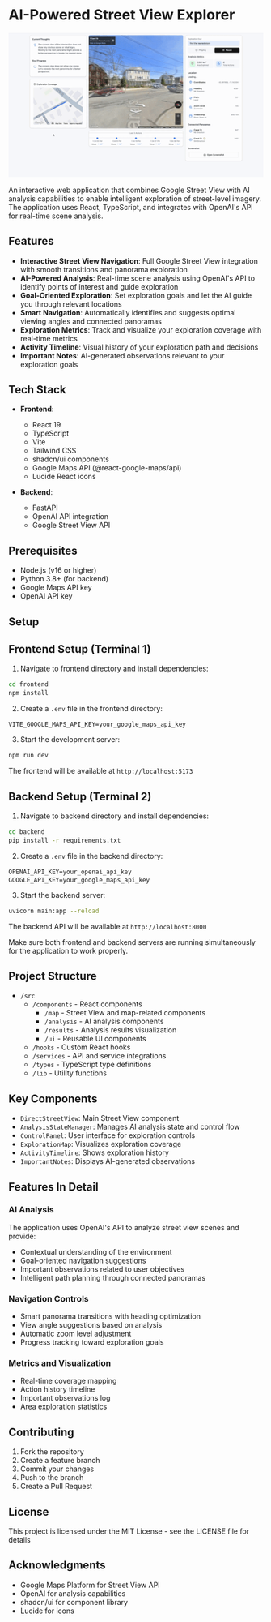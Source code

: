 # AI-Powered Street View Explorer

![preview](https://github.com/worthybrae/street-view-agent/blob/main/streetagentpreview.gif)

An interactive web application that combines Google Street View with AI analysis capabilities to enable intelligent exploration of street-level imagery. The application uses React, TypeScript, and integrates with OpenAI's API for real-time scene analysis.

## Features

- **Interactive Street View Navigation**: Full Google Street View integration with smooth transitions and panorama exploration
- **AI-Powered Analysis**: Real-time scene analysis using OpenAI's API to identify points of interest and guide exploration
- **Goal-Oriented Exploration**: Set exploration goals and let the AI guide you through relevant locations
- **Smart Navigation**: Automatically identifies and suggests optimal viewing angles and connected panoramas
- **Exploration Metrics**: Track and visualize your exploration coverage with real-time metrics
- **Activity Timeline**: Visual history of your exploration path and decisions
- **Important Notes**: AI-generated observations relevant to your exploration goals

## Tech Stack

- **Frontend**:
  - React 19
  - TypeScript
  - Vite
  - Tailwind CSS
  - shadcn/ui components
  - Google Maps API (@react-google-maps/api)
  - Lucide React icons

- **Backend**:
  - FastAPI
  - OpenAI API integration
  - Google Street View API

## Prerequisites

- Node.js (v16 or higher)
- Python 3.8+ (for backend)
- Google Maps API key
- OpenAI API key

## Setup

## Frontend Setup (Terminal 1)

1. Navigate to frontend directory and install dependencies:
```bash
cd frontend
npm install
```

2. Create a `.env` file in the frontend directory:
```env
VITE_GOOGLE_MAPS_API_KEY=your_google_maps_api_key
```

3. Start the development server:
```bash
npm run dev
```

The frontend will be available at `http://localhost:5173`

## Backend Setup (Terminal 2)

1. Navigate to backend directory and install dependencies:
```bash
cd backend
pip install -r requirements.txt
```

2. Create a `.env` file in the backend directory:
```env
OPENAI_API_KEY=your_openai_api_key
GOOGLE_API_KEY=your_google_maps_api_key
```

3. Start the backend server:
```bash
uvicorn main:app --reload
```

The backend API will be available at `http://localhost:8000`

Make sure both frontend and backend servers are running simultaneously for the application to work properly.

## Project Structure

- `/src`
  - `/components` - React components
    - `/map` - Street View and map-related components
    - `/analysis` - AI analysis components
    - `/results` - Analysis results visualization
    - `/ui` - Reusable UI components
  - `/hooks` - Custom React hooks
  - `/services` - API and service integrations
  - `/types` - TypeScript type definitions
  - `/lib` - Utility functions

## Key Components

- `DirectStreetView`: Main Street View component
- `AnalysisStateManager`: Manages AI analysis state and control flow
- `ControlPanel`: User interface for exploration controls
- `ExplorationMap`: Visualizes exploration coverage
- `ActivityTimeline`: Shows exploration history
- `ImportantNotes`: Displays AI-generated observations

## Features In Detail

### AI Analysis
The application uses OpenAI's API to analyze street view scenes and provide:
- Contextual understanding of the environment
- Goal-oriented navigation suggestions
- Important observations related to user objectives
- Intelligent path planning through connected panoramas

### Navigation Controls
- Smart panorama transitions with heading optimization
- View angle suggestions based on analysis
- Automatic zoom level adjustment
- Progress tracking toward exploration goals

### Metrics and Visualization
- Real-time coverage mapping
- Action history timeline
- Important observations log
- Area exploration statistics

## Contributing

1. Fork the repository
2. Create a feature branch
3. Commit your changes
4. Push to the branch
5. Create a Pull Request

## License

This project is licensed under the MIT License - see the LICENSE file for details

## Acknowledgments

- Google Maps Platform for Street View API
- OpenAI for analysis capabilities
- shadcn/ui for component library
- Lucide for icons
